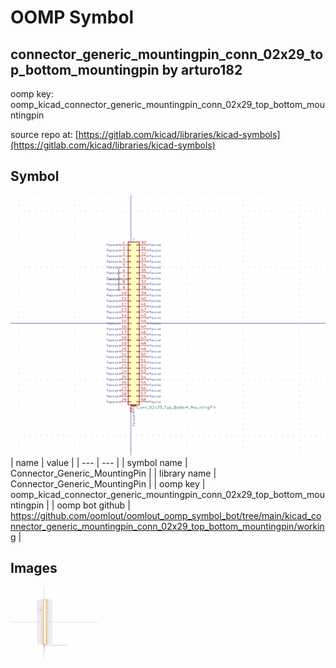 # OOMP Symbol  
## connector_generic_mountingpin_conn_02x29_top_bottom_mountingpin  by arturo182  
  
oomp key: oomp_kicad_connector_generic_mountingpin_conn_02x29_top_bottom_mountingpin  
  
source repo at: [https://gitlab.com/kicad/libraries/kicad-symbols](https://gitlab.com/kicad/libraries/kicad-symbols)  
## Symbol  
  
[![working.png](working_600.png)](working.png)  
| name | value | 
| --- | --- | 
| symbol name | Connector_Generic_MountingPin | 
| library name | Connector_Generic_MountingPin | 
| oomp key | oomp_kicad_connector_generic_mountingpin_conn_02x29_top_bottom_mountingpin | 
| oomp bot github | https://github.com/oomlout/oomlout_oomp_symbol_bot/tree/main/kicad_connector_generic_mountingpin_conn_02x29_top_bottom_mountingpin/working | 
## Images  
  
[![working.png](working_140.png)](working.png)  
